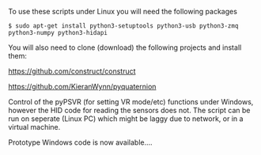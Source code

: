 
To use these scripts under Linux you will need the following packages
```
$ sudo apt-get install python3-setuptools python3-usb python3-zmq python3-numpy python3-hidapi
```

You will also need to clone (download) the following projects and install them:

https://github.com/construct/construct

https://github.com/KieranWynn/pyquaternion

Control of the pyPSVR (for setting VR mode/etc) functions under Windows, however the HID code for reading the sensors does not. The script can be run on seperate (Linux PC) which might be laggy due to network, or in a virtual machine.

Prototype Windows code is now available....

